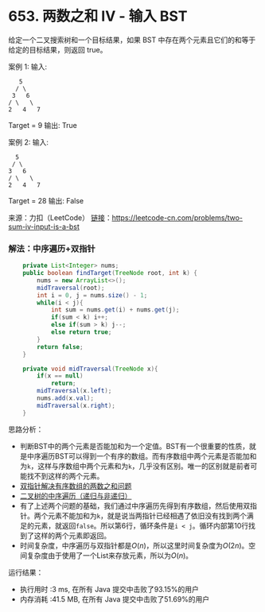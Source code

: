 # 653. 两数之和 IV - 输入 BST

给定一个二叉搜索树和一个目标结果，如果 BST 中存在两个元素且它们的和等于给定的目标结果，则返回 true。

案例 1:
输入: 

 ```
    5
   / \
  3   6
 / \   \
2   4   7
 ```
Target = 9
输出: True

案例 2:
输入: 
  ```
 	5
   / \
  3   6
 / \   \
2   4   7
  ```
Target = 28
输出: False

来源：力扣（LeetCode）
[链接](https://leetcode-cn.com/problems/two-sum-iv-input-is-a-bst)：https://leetcode-cn.com/problems/two-sum-iv-input-is-a-bst

### 解法：中序遍历+双指针

```java
	private List<Integer> nums;
    public boolean findTarget(TreeNode root, int k) {
        nums = new ArrayList<>();
        midTraversal(root);
        int i = 0, j = nums.size() - 1;
        while(i < j){
            int sum = nums.get(i) + nums.get(j);
            if(sum < k) i++;
            else if(sum > k) j--;
            else return true;
        }
        return false;
    }

    private void midTraversal(TreeNode x){
        if(x == null)
            return;
        midTraversal(x.left);
        nums.add(x.val);
        midTraversal(x.right);
    }
```

思路分析：

* 判断BST中的两个元素是否能加和为一个定值。BST有一个很重要的性质，就是中序遍历BST可以得到一个有序的数组。而有序数组中两个元素是否能加和为`k`，这样与序数组中两个元素和为`k`，几乎没有区别。唯一的区别就是前者可能找不到这样的两个元素。
* [双指针解决有序数组的两数之和问题](https://github.com/ustcyyw/yyw_algorithm/blob/master/easy/TwoPoint/twoSum167.md)
* [二叉树的中序遍历（递归与非递归）](https://github.com/ustcyyw/yyw_algorithm/blob/master/medium/Tree/inorderTraversal.md)
* 有了上述两个问题的基础，我们通过中序遍历先得到有序数组，然后使用双指针。两个元素不能加和为`k`，就是说当两指针已经相遇了依旧没有找到两个满足的元素，就返回`false`。所以第6行，循环条件是`i < j`。循环内部第10行找到了这样的两个元素即返回。
* 时间复杂度，中序遍历与双指针都是$O(n)$，所以这里时间复杂度为$O(2n)$。空间复杂度由于使用了一个List来存放元素，所以为$O(n)$。

运行结果：
* 执行用时 :3 ms, 在所有 Java 提交中击败了93.15%的用户
* 内存消耗 :41.5 MB, 在所有 Java 提交中击败了51.69%的用户